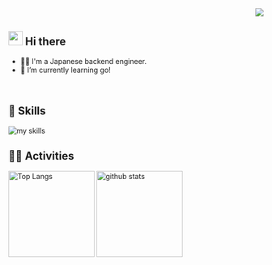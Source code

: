 <div align="right">
  <img src="https://komarev.com/ghpvc/?username=shiba0717" />
</div>

## <img src="https://media.giphy.com/media/hvRJCLFzcasrR4ia7z/giphy.gif" width="28"> Hi there

- 🧑‍💻 I'm a Japanese backend engineer.
- 🌱 I’m currently learning go!
<br>

<!-- アイコンの選択肢一覧：https://github.com/tandpfun/skill-icons?tab=readme-ov-file#icons-list -->
## 🌱 Skills
<img alt="my skills" src="https://skillicons.dev/icons?theme=dark&perline=7&i=html,css,js,php,laravel,java,py,selenium,docker,aws,git,github,linux,mysql" />
<br>

## 🏃‍♀️ Activities
<div align="left"> 
  <img alt="Top Langs" height="170px" src="https://github-readme-stats.vercel.app/api?username=shiba0717&theme=vue-dark&layout=compact" />
  <img alt="github stats" height="170px" src="https://github-readme-stats.vercel.app/api/top-langs/?username=shiba0717&theme=vue-dark&layout=compact" />
</div>
